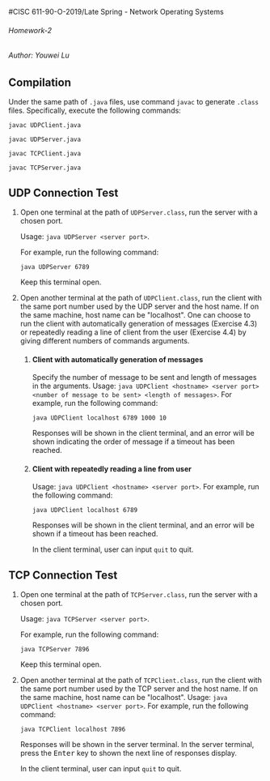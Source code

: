 #CISC 611-90-O-2019/Late Spring - Network Operating Systems 

###### Homework-2

###### Author: Youwei Lu

## Compilation
Under the same path of `.java` files, use command `javac` to generate `.class` files.
Specifically, execute the following commands:

```
javac UDPClient.java
```

```
javac UDPServer.java
```

```
javac TCPClient.java
```

```
javac TCPServer.java
```

## UDP Connection Test
1. Open one terminal at the path of `UDPServer.class`, run the server with a chosen port.
 
    Usage: `java UDPServer <server port>`. 
    
    For example, run the following command:
    ```
    java UDPServer 6789
    ```
    Keep this terminal open.
2. Open another terminal at the path of `UDPClient.class`, run the client with the same port number used by the UDP
server and the host name. If on the same machine, host name can be "localhost".
One can choose to run the client with automatically generation of messages (Exercise 4.3) or repeatedly reading a line 
of client from the user (Exercise 4.4) by giving different numbers of commands arguments.
    1. #### Client with automatically generation of messages
        Specify the number of message to be sent and length of messages in the arguments.
        Usage: `java UDPClient <hostname> <server port> <number of message to be sent> <length of messages>`.
        For example, run the following command:
        ```
        java UDPClient localhost 6789 1000 10
        ```
        Responses will be shown in the client terminal, and an error will be shown indicating the order of message if 
        a timeout has been reached.
    2. #### Client with repeatedly reading a line from user
        Usage: `java UDPClient <hostname> <server port>`.
        For example, run the following command:
        ```
        java UDPClient localhost 6789
        ```
        Responses will be shown in the client terminal, and an error will be shown if a timeout has been reached.
        
        In the client terminal, user can input `quit` to quit.

## TCP Connection Test
1. Open one terminal at the path of `TCPServer.class`, run the server with a chosen port.
 
    Usage: `java TCPServer <server port>`. 
    
    For example, run the following command:
    ```
    java TCPServer 7896
    ```
    Keep this terminal open.
2. Open another terminal at the path of `TCPClient.class`, run the client with the same port number used by the TCP
server and the host name. If on the same machine, host name can be "localhost".
   Usage: `java UDPClient <hostname> <server port>`.
   For example, run the following command:
   ```
   java TCPClient localhost 7896
   ```
   Responses will be shown in the server terminal. In the server terminal, press the <kbd>Enter</kbd> key to shown 
   the next line of responses display.
          
   In the client terminal, user can input `quit` to quit.
